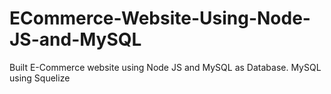 # ECommerce-Website-Using-Node-JS-and-MySQL
Built E-Commerce website using Node JS and MySQL as Database.
MySQL using Squelize
